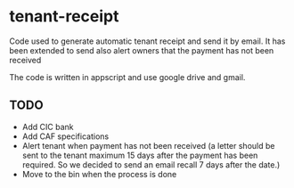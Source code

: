 # tenant-receipt

Code used to generate automatic tenant receipt and send it by email.
It has been extended to send also alert owners that the payment has not been received

The code is written in appscript and use google drive and gmail.

## TODO

- Add CIC bank
- Add CAF specifications
- Alert tenant when payment has not been received (a letter should be sent to the tenant maximum 15 days after the payment has been required. So we decided to send an email recall 7 days after the date.)
- Move to the bin when the process is done
